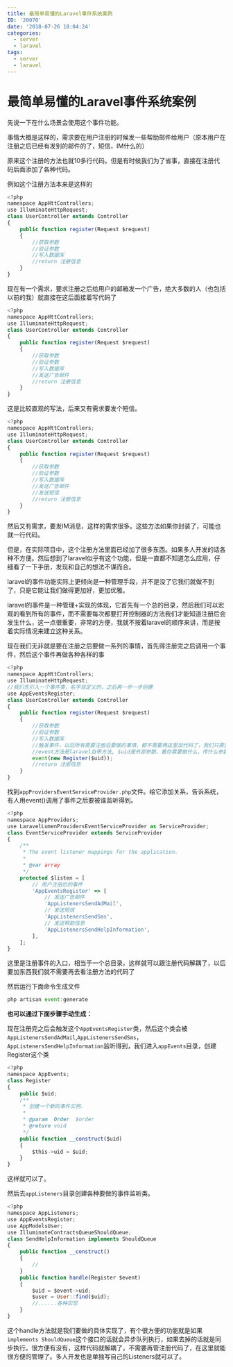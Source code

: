 ```yaml
---
title: 最简单易懂的Laravel事件系统案例
ID: '20070'
date: '2018-07-26 18:04:24'
categories:
  - server
  - laravel
tags:
  - server
  - laravel
---
```


# 最简单易懂的Laravel事件系统案例

先说一下在什么场景会使用这个事件功能。

事情大概是这样的，需求要在用户注册的时候发一些帮助邮件给用户（原本用户在注册之后已经有发别的邮件的了，短信，IM什么的）

原来这个注册的方法也就10多行代码。但是有时候我们为了省事，直接在注册代码后面添加了各种代码。

例如这个注册方法本来是这样的

``` js 
<?php
namespace AppHttControllers;
use IlluminateHttpRequest;
class UserController extends Controller
{
    public function register(Request $request)
    {
        //获取参数
        //验证参数
        //写入数据库
        //return 注册信息
    }
} 
```

现在有一个需求，要求注册之后给用户的邮箱发一个广告，绝大多数的人（也包括以前的我）就直接在这后面接着写代码了

``` js 
<?php
namespace AppHttControllers;
use IlluminateHttpRequest;
class UserController extends Controller
{
    public function register(Request $request)
    {
        //获取参数
        //验证参数
        //写入数据库
        //发送广告邮件
        //return 注册信息
    }
}
```

这是比较直观的写法，后来又有需求要发个短信。

``` js 
<?php
namespace AppHttControllers;
use IlluminateHttpRequest;
class UserController extends Controller
{
    public function register(Request $request)
    {
        //获取参数
        //验证参数
        //写入数据库
        //发送广告邮件
        //发送短信
        //return 注册信息
    }
}
```

然后又有需求，要发IM消息，这样的需求很多。这些方法如果你封装了，可能也就一行代码。

但是，在实际项目中，这个注册方法里面已经加了很多东西。如果多人开发的话各种不方便。然后想到了laravel似乎有这个功能，但是一直都不知道怎么应用，仔细看了一下手册，发现和自己的想法不谋而合。

laravel的事件功能实际上更倾向是一种管理手段，并不是没了它我们就做不到了，只是它能让我们做得更加好，更加优雅。

laravel的事件是一种管理+实现的体现，它首先有一个总的目录，然后我们可以宏观的看到所有的事件，而不需要每次都要打开控制器的方法我们才能知道注册后会发生什么，这一点很重要，非常的方便，我就不按着laravel的顺序来讲，而是按着实际情况来建立这种关系。

现在我们无非就是要在注册之后要做一系列的事情，首先得注册完之后调用一个事件，然后这个事件再做各种各样的事

``` js 
<?php
namespace AppHttControllers;
use IlluminateHttpRequest;
//我们先引入一个事件类，名字自定义的，之后再一步一步创建
use AppEventsRegister;
class UserController extends Controller
{
    public function register(Request $request)
    {
        //获取参数
        //验证参数
        //写入数据库
        //触发事件，以后所有需要注册后要做的事情，都不需要再这里加代码了，我们只需要管理事件就好了
        //event方法是laravel自带方法, $uid是外部参数，看你需要做什么，传什么参数了。注册之后肯定有$uid的嘛
        event(new Register($uid));
        //return 注册信息
    }
}
```

找到`appProvidersEventServiceProvider.php`文件。给它添加关系，告诉系统，有人用event()调用了事件之后要被谁监听得到。

``` js 
<?php
namespace AppProviders;
use LaravelLumenProvidersEventServiceProvider as ServiceProvider;
class EventServiceProvider extends ServiceProvider
{
    /**
     * The event listener mappings for the application.
     *
     * @var array
     */
    protected $listen = [
        // 用户注册后的事件
        'AppEventsRegister' => [
            // 发送广告邮件
            'AppListenersSendAdMail',
            // 发送短信
            'AppListenersSendSms',
            // 发送帮助信息
            'AppListenersSendHelpInformation',
        ],
    ];
} 
```

这里是注册事件的入口，相当于一个总目录，这样就可以跟注册代码解耦了，以后要加东西我们就不需要再去看注册方法的代码了

然后运行下面命令生成文件

``` js 
php artisan event:generate
```

**也可以通过下面步骤手动生成：**

现在注册完之后会触发这个`AppEventsRegister`类，然后这个类会被`AppListenersSendAdMail`,`AppListenersSendSms`，`AppListenersSendHelpInformation`监听得到，我们进入`appEvents`目录，创建Register这个类

``` js 
<?php
namespace AppEvents;
class Register
{
    public $uid;
    /**
     * 创建一个新的事件实例.
     *
     * @param  Order  $order
     * @return void
     */
    public function __construct($uid)
    {
        $this->uid = $uid;
    }
}
```

这样就可以了。

然后去`appListeners`目录创建各种要做的事件监听类。

``` js 
<?php
namespace AppListeners;
use AppEventsRegister;
use AppModelsUser;
use IlluminateContractsQueueShouldQueue;
class SendHelpInformation implements ShouldQueue
{
    public function __construct()
    {
        //
    }
    public function handle(Register $event)
    {
        $uid = $event->uid;
        $user = User::find($uid);
        //......各种实现
    }
}
```

这个handle方法就是我们要做的具体实现了，有个很方便的功能就是如果`implements ShouldQueue`这个接口的话就会异步队列执行，如果去掉的话就是同步执行。很方便有没有，这样代码就解耦了，不需要再管注册代码了，在这里就能很方便的管理了。多人开发也是单独写自己的Listeners就可以了。
 
 
 
 
 
 
 
 
 
 
 
 
 
 
 
 
 
 
 
